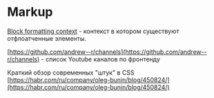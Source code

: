 # Markup

[Block formatting context](https://developer.mozilla.org/en-US/docs/Web/Guide/CSS/Block_formatting_context) - контекст в котором существуют отфлоатченные элементы.

[https://github.com/andrew--r/channels](https://github.com/andrew--r/channels) - список Youtube каналов по фронтенду

Краткий обзор современных "штук" в CSS [https://habr.com/ru/company/oleg-bunin/blog/450824/](https://habr.com/ru/company/oleg-bunin/blog/450824/)

